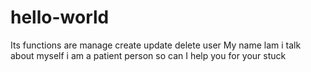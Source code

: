 # hello-world
Its functions are manage create update delete user 
My name lam i talk about myself i am a patient person so can I help you for your stuck
